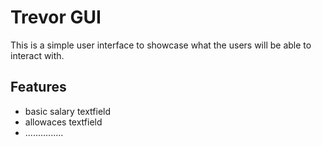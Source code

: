 # Trevor GUI 
This is a simple user interface to showcase what the users will be able to interact with.

## Features
- basic salary textfield
- allowaces textfield
- ...............
